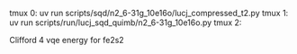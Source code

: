 tmux 0: uv run scripts/sqd/n2_6-31g_10e16o/lucj_compressed_t2.py
tmux 1: uv run scripts/run/lucj_sqd_quimb/n2_6-31g_10e16o.py
tmux 2:

Clifford 4
vqe energy for fe2s2